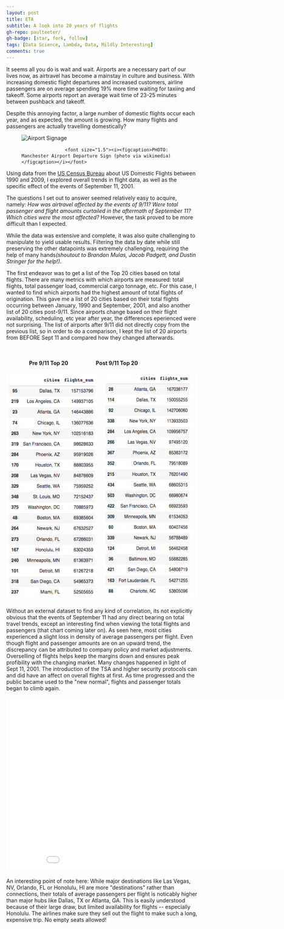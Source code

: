 ```yaml
---
layout: post
title: ETA
subtitle: A look into 20 years of flights
gh-repo: paulteeter/
gh-badge: [star, fork, follow]
tags: [Data Science, Lambda, Data, Mildly Interesting]
comments: true
---
```


It seems all you do is wait and wait.
Airports are a necessary part of our lives now, as airtravel has become a mainstay in culture and business. With increasing domestic flight departures and increased customers, airline passengers are on average spending 19% more time waiting for taxiing and takeoff. Some airports report an average wait time of 23-25 minutes between pushback and takeoff.

Despite this annoying factor, a large number of domestic flights occur each year, and as expected, the amount is growing. How many flights and passengers are actually travelling domestically?

<figure>
		<img src="https://upload.wikimedia.org/wikipedia/commons/thumb/3/34/Manchester_Airport_Departure_Sign.jpg/1280px-Manchester_Airport_Departure_Sign.jpg" width='800' alt="Airport Signage " title="Airport Signage" width="630" height="355">
										
					<font size="1.5"><i><figcaption>PHOTO: Manchester Airport Departure Sign (photo via wikimedia)</figcaption></i></font>
</figure>

Using data from the <a href="http://academictorrents.com/details/a2ccf94bbb4af222bf8e69dad60a68a29f310d9a">US Census Bureau</a> about US Domestic Flights between 1990 and 2009, I explored overall trends in flight data, as well as the specific effect of the events of September 11, 2001.

The questions I set out to answer seemed relatively easy to acquire, namely: <i>How was airtravel affected by the events of 9/11?
Were total passenger and flight amounts curtailed in the aftermath of September 11? Which cities were the most affected?</i> 
However, the task proved to be more difficult than I expected.

While the data was extensive and complete, it was also quite challenging to manipulate to yield usable results. Filtering the data by date while still preserving the other datapoints was extremely challenging, requiring the help of many hands<i>(shoutout to Brandon Mulas, Jacob Padgett, and Dustin Stringer for the help!)</i>.

The first endeavor was to get a list of the Top 20 cities based on total flights. There are many metrics with which airports are measured: total flights, total passenger load, commercial cargo tonnage, etc. For this case, I wanted to find which airports had the highest amount of total flights of origination. This gave me a list of 20 cities based on their total flights occurring between January, 1990 and September, 2001, and also another list of 20 cities post-9/11.
Since airports change based on their flight availability, scheduling, etc year after year, the differences eperienced were not surprising. 
The list of airports after 9/11 did not directly copy from the previous list, so in order to do a comparison, I kept the list of 20 airports from BEFORE Sept 11 and compared how they changed afterwards.

<br />
<h4>&nbsp;&nbsp;&nbsp;&nbsp;&nbsp;&nbsp;&nbsp;&nbsp;&nbsp;&nbsp;&nbsp;&nbsp;&nbsp;&nbsp;&nbsp;&nbsp;&nbsp; Pre 9/11 Top 20 &nbsp;&nbsp;&nbsp;&nbsp;&nbsp;&nbsp;&nbsp;&nbsp;&nbsp;&nbsp;&nbsp;&nbsp;&nbsp;&nbsp;&nbsp;&nbsp;&nbsp;&nbsp;&nbsp;&nbsp; Post 9/11 Top 20</h4>
<div id="wrapper">
 <div class="container">
	<img class="image" src="/assets/img/pre911cities.png" alt="Interpret1" width="250" height="600">
 	<img class="image" src="/assets/img/post911cities.png" alt="Interpret1" width="250" height="600">
 </div>
</div>

Without an external dataset to find any kind of correlation, its not explicitly obvious that the events of September 11 had any direct bearing on total travel trends, except an interesting find when viewing the total flights and passengers (that chart coming later on). As seen here, most cities experienced a slight loss in density of average passengers per flight. Even though flight and passenger amounts are on an upward trend, the discrepancy can be attributed to company policy and market adjustments. Overselling of flights helps keep the margins down and ensures peak profibility with the changing market.
Many changes happened in light of Sept 11, 2001. The introduction of the TSA and higher security protocols can and did have an affect on overall flights at first. 
As time progressed and the public became used to the "new normal", flights and passenger totals began to climb again.


<iframe width="900" height="460" frameborder="0" scrolling="no" src="//plotly.com/~paul.teeter/1.embed"></iframe>

An interesting point of note here: While major destinations like Las Vegas, NV, Orlando, FL or Honolulu, HI are more "destinations" rather than connections, their totals of average passengers per flight is noticably higher than major hubs like Dallas, TX or Atlanta, GA.
This is easily understood because of their large draw, but limited availability for flights -- especially Honolulu. The airlines make sure they sell out the flight to make such a long, expensive trip. No empty seats allowed!
